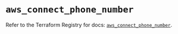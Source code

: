 # `aws_connect_phone_number`

Refer to the Terraform Registry for docs: [`aws_connect_phone_number`](https://registry.terraform.io/providers/hashicorp/aws/5.38.0/docs/resources/connect_phone_number).
